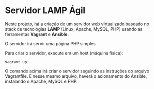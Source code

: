 # Servidor LAMP Ágil

Neste projeto, há a criação de um servidor web virtualizado baseado no stack de tecnologias **LAMP** (Linux, Apache, MySQL, PHP) usando as ferramentas **Vagrant** e **Ansible**.

O servidor irá servir uma página PHP simples.

Para criar o servidor, execute em um host (máquina física):

`vagrant up`

O comando acima irá criar o servidor seguindo as instruções do arquivo Vagrantfile. E nesse mesmo arquivo, haverá o acionamento do Ansible, instalando o Apache, MySQL e PHP.
